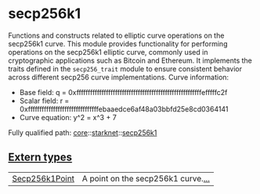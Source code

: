# secp256k1

Functions and constructs related to elliptic curve operations on the secp256k1 curve.
This module provides functionality for performing operations on the secp256k1 elliptic curve,
commonly used in cryptographic applications such as Bitcoin and Ethereum.
It implements the traits defined in the `secp256_trait` module to ensure consistent behavior
across different secp256 curve implementations.
Curve information:
- Base field: q =
0xfffffffffffffffffffffffffffffffffffffffffffffffffffffffefffffc2f
- Scalar field: r =
0xfffffffffffffffffffffffffffffffebaaedce6af48a03bbfd25e8cd0364141
- Curve equation: y^2 = x^3 + 7

Fully qualified path: [core](./core.md)::[starknet](./core-starknet.md)::[secp256k1](./core-starknet-secp256k1.md)


[Extern types](./core-starknet-secp256k1-extern_types.md)
 ---
| | |
|:---|:---|
| [Secp256k1Point](./core-starknet-secp256k1-Secp256k1Point.md) | A point on the secp256k1 curve.[...](./core-starknet-secp256k1-Secp256k1Point.md) |
